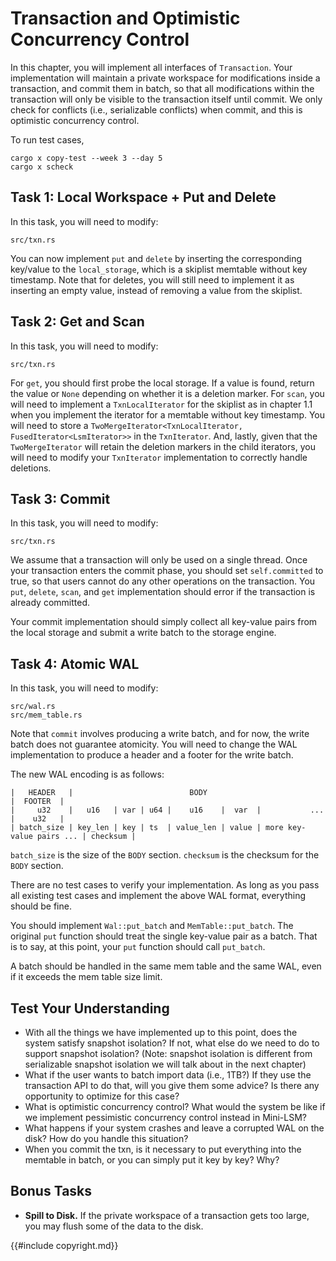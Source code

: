 <!--
  mini-lsm-book © 2022-2025 by Alex Chi Z is licensed under CC BY-NC-SA 4.0
-->

# Transaction and Optimistic Concurrency Control

In this chapter, you will implement all interfaces of `Transaction`. Your implementation will maintain a private workspace for modifications inside a transaction, and commit them in batch, so that all modifications within the transaction will only be visible to the transaction itself until commit. We only check for conflicts (i.e., serializable conflicts) when commit, and this is optimistic concurrency control.

To run test cases,

```
cargo x copy-test --week 3 --day 5
cargo x scheck
```

## Task 1: Local Workspace + Put and Delete

In this task, you will need to modify:

```
src/txn.rs
```

You can now implement `put` and `delete` by inserting the corresponding key/value to the `local_storage`, which is a skiplist memtable without key timestamp. Note that for deletes, you will still need to implement it as inserting an empty value, instead of removing a value from the skiplist.

## Task 2: Get and Scan

In this task, you will need to modify:

```
src/txn.rs
```

For `get`, you should first probe the local storage. If a value is found, return the value or `None` depending on whether it is a deletion marker. For `scan`, you will need to implement a `TxnLocalIterator` for the skiplist as in chapter 1.1 when you implement the iterator for a memtable without key timestamp. You will need to store a `TwoMergeIterator<TxnLocalIterator, FusedIterator<LsmIterator>>` in the `TxnIterator`. And, lastly, given that the `TwoMergeIterator` will retain the deletion markers in the child iterators, you will need to modify your `TxnIterator` implementation to correctly handle deletions.

## Task 3: Commit

In this task, you will need to modify:

```
src/txn.rs
```

We assume that a transaction will only be used on a single thread. Once your transaction enters the commit phase, you should set `self.committed` to true, so that users cannot do any other operations on the transaction. You `put`, `delete`, `scan`, and `get` implementation should error if the transaction is already committed.

Your commit implementation should simply collect all key-value pairs from the local storage and submit a write batch to the storage engine.

## Task 4: Atomic WAL

In this task, you will need to modify:

```
src/wal.rs
src/mem_table.rs
```

Note that `commit` involves producing a write batch, and for now, the write batch does not guarantee atomicity. You will need to change the WAL implementation to produce a header and a footer for the write batch.

The new WAL encoding is as follows:

```
|   HEADER   |                          BODY                                      |  FOOTER  |
|     u32    |   u16   | var | u64 |    u16    |  var  |           ...            |    u32   |
| batch_size | key_len | key | ts  | value_len | value | more key-value pairs ... | checksum |
```

`batch_size` is the size of the `BODY` section. `checksum` is the checksum for the `BODY` section.

There are no test cases to verify your implementation. As long as you pass all existing test cases and implement the above WAL format, everything should be fine.

You should implement `Wal::put_batch` and `MemTable::put_batch`. The original `put` function should treat the
single key-value pair as a batch. That is to say, at this point, your `put` function should call `put_batch`.

A batch should be handled in the same mem table and the same WAL, even if it exceeds the mem table size limit.

## Test Your Understanding

* With all the things we have implemented up to this point, does the system satisfy snapshot isolation? If not, what else do we need to do to support snapshot isolation? (Note: snapshot isolation is different from serializable snapshot isolation we will talk about in the next chapter)
* What if the user wants to batch import data (i.e., 1TB?) If they use the transaction API to do that, will you give them some advice? Is there any opportunity to optimize for this case?
* What is optimistic concurrency control? What would the system be like if we implement pessimistic concurrency control instead in Mini-LSM?
* What happens if your system crashes and leave a corrupted WAL on the disk? How do you handle this situation?
* When you commit the txn, is it necessary to put everything into the memtable in batch, or you can simply put it key by key? Why?

## Bonus Tasks

* **Spill to Disk.** If the private workspace of a transaction gets too large, you may flush some of the data to the disk.

{{#include copyright.md}}

